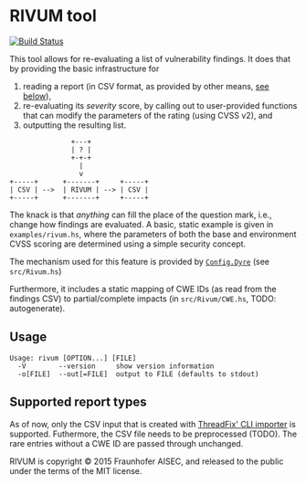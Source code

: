 # RIVUM tool

[![Build Status](https://travis-ci.org/srenatus/rivum.svg?branch=travis)](https://travis-ci.org/srenatus/rivum)

This tool allows for re-evaluating a list of vulnerability findings.
It does that by providing the basic infrastructure for

1. reading a report (in CSV format, as provided by other means, [see below](#supported-report-types)),
2. re-evaluating its _severity_ score, by calling out to user-provided functions that can modify the parameters of the rating (using CVSS v2), and
3. outputting the resulting list.

```raw
               +---+              
               | ? |              
               +-+-+              
                 |                
                 v                
+-----+      +-------+     +-----+
| CSV | -->  | RIVUM | --> | CSV |
+-----+      +-------+     +-----+
```

The knack is that _anything_ can fill the place of the question mark, i.e., change how findings are evaluated.
A basic, static example is given in `examples/rivum.hs`, where the parameters of both the base and environment CVSS scoring are determined using a simple security concept.

The mechanism used for this feature is provided by [`Config.Dyre`](http://hackage.haskell.org/package/dyre) (see `src/Rivum.hs`)

Furthermore, it includes a static mapping of CWE IDs (as read from the findings CSV) to partial/complete impacts (in `src/Rivum/CWE.hs`, TODO: autogenerate).

## Usage

```raw
Usage: rivum [OPTION...] [FILE]
  -V        --version     show version information
  -o[FILE]  --out[=FILE]  output to FILE (defaults to stdout)
```

## Supported report types

As of now, only the CSV input that is created with [ThreadFix' CLI importer](https://github.com/denimgroup/threadfix/wiki/CLI-Importers) is supported.
Futhermore, the CSV file needs to be preprocessed (TODO).
The rare entries without a CWE ID are passed through unchanged.

RIVUM is copyright © 2015 Fraunhofer AISEC, and released to the public under the terms of the MIT license.
